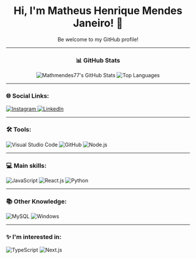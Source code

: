 <h1 align="center">
  Hi, I'm Matheus Henrique Mendes Janeiro! 👋
</h1>

<p align="center">
  Be welcome to my GitHub profile!
</p>

---

<h3 align="center">
  📊 GitHub Stats
</h3>

<p align="center">
  <img src="https://github-readme-stats.vercel.app/api?username=mathmendes77&show_icons=true&theme=dark&include_all_commits=true&count_private=true" alt="Mathmendes77's GitHub Stats" />
  <img src="https://github-readme-stats.vercel.app/api/top-langs/?username=mathmendes77&layout=compact&theme=dark" alt="Top Languages" />
</p>

---

### 🌐 Social Links:

<a href="https://www.instagram.com/math.mendes._/" target="_blank">
  <img src="https://img.shields.io/badge/Instagram-E4405F?style=for-the-badge&logo=instagram&logoColor=white" alt="Instagram" />
</a>
<a href="https://www.linkedin.com/in/mathmendesj77/" target="_blank">
  <img src="https://img.shields.io/badge/LinkedIn-0077B5?style=for-the-badge&logo=linkedin&logoColor=white" alt="LinkedIn" />
</a>

---

### 🛠️ Tools:

<p>
  <img alt="Visual Studio Code" src="https://img.shields.io/badge/VS%20Code-007ACC?style=for-the-badge&logo=visual-studio-code&logoColor=white" />
  <img alt="GitHub" src="https://img.shields.io/badge/GitHub-100000?style=for-the-badge&logo=github&logoColor=white" />
  <img alt="Node.js" src="https://img.shields.io/badge/Node.js-43853D?style=for-the-badge&logo=node.js&logoColor=white" />
</p>

---

### 💻 Main skills:

<p>
  <img alt="JavaScript" src="https://img.shields.io/badge/JavaScript-F7DF1E?style=for-the-badge&logo=javascript&logoColor=black" />
  <img alt="React.js" src="https://img.shields.io/badge/React-20232A?style=for-the-badge&logo=react&logoColor=61DAFB" />
  <img alt="Python" src="https://img.shields.io/badge/Python-3776AB?style=for-the-badge&logo=python&logoColor=white" />
</p>

---

### 📚 Other Knowledge:

<p>
  <img alt="MySQL" src="https://img.shields.io/badge/MySQL-00000F?style=for-the-badge&logo=mysql&logoColor=white" />
  <img alt="Windows" src="https://img.shields.io/badge/Windows-0078D6?style=for-the-badge&logo=windows&logoColor=white" />
</p>

---

### ✨ I'm interested in:

<p>
  <img alt="TypeScript" src="https://img.shields.io/badge/TypeScript-007ACC?style=for-the-badge&logo=typescript&logoColor=white" />
  <img alt="Next.js" src="https://img.shields.io/badge/Next.js-000000?style=for-the-badge&logo=next.js&logoColor=white" />
</p>
